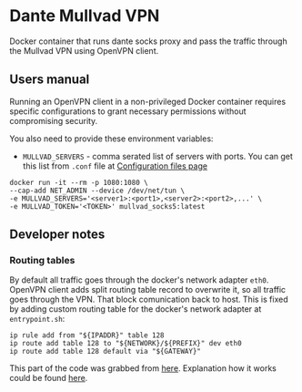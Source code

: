 # Dante Mullvad VPN

Docker container that runs dante socks proxy and pass the traffic through the
Mullvad VPN using OpenVPN client.

## Users manual

Running an OpenVPN client in a non-privileged Docker container requires specific
configurations to grant necessary permissions without compromising security.

You also need to provide these environment variables:

- `MULLVAD_SERVERS` - comma serated list of servers with ports. You can get this
    list from `.conf` file at
    [Configuration files page](https://mullvad.net/en/account/openvpn-config?platform=linux)

```shell
docker run -it --rm -p 1080:1080 \
--cap-add NET_ADMIN --device /dev/net/tun \
-e MULLVAD_SERVERS='<server1>:<port1>,<server2>:<port2>,...' \
-e MULLVAD_TOKEN='<TOKEN>' mullvad_socks5:latest
```


## Developer notes

### Routing tables

By default all traffic goes through the docker's network adapter `eth0`.
OpenVPN client adds split routing table record to overwrite it, so all traffic
goes through the VPN. That block comunication back to host. This is fixed by
adding custom routing table for the docker's network adapter at `entrypoint.sh`:

```shell
ip rule add from "${IPADDR}" table 128
ip route add table 128 to "${NETWORK}/${PREFIX}" dev eth0
ip route add table 128 default via "${GATEWAY}"
```

This part of the code was grabbed from [here](https://github.com/curve25519xsalsa20poly1305/docker-openvpn-tunnel).
Explanation how it works could be found 
[here](https://unix.stackexchange.com/questions/432709/what-exactly-does-these-ip-lines-do).
